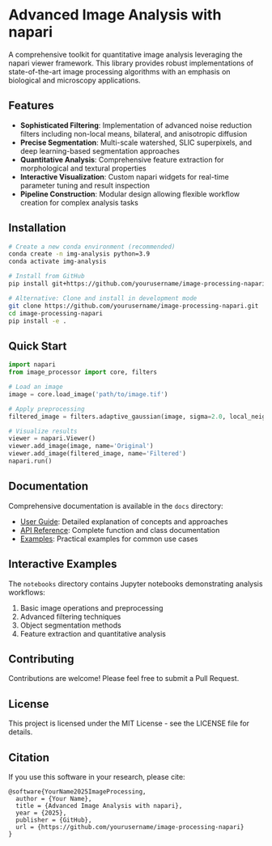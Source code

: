 # Advanced Image Analysis with napari

A comprehensive toolkit for quantitative image analysis leveraging the napari viewer framework. This library provides robust implementations of state-of-the-art image processing algorithms with an emphasis on biological and microscopy applications.

## Features

- **Sophisticated Filtering**: Implementation of advanced noise reduction filters including non-local means, bilateral, and anisotropic diffusion
- **Precise Segmentation**: Multi-scale watershed, SLIC superpixels, and deep learning-based segmentation approaches
- **Quantitative Analysis**: Comprehensive feature extraction for morphological and textural properties
- **Interactive Visualization**: Custom napari widgets for real-time parameter tuning and result inspection
- **Pipeline Construction**: Modular design allowing flexible workflow creation for complex analysis tasks

## Installation

```bash
# Create a new conda environment (recommended)
conda create -n img-analysis python=3.9
conda activate img-analysis

# Install from GitHub
pip install git+https://github.com/yourusername/image-processing-napari.git

# Alternative: Clone and install in development mode
git clone https://github.com/yourusername/image-processing-napari.git
cd image-processing-napari
pip install -e .
```

## Quick Start

```python
import napari
from image_processor import core, filters

# Load an image
image = core.load_image('path/to/image.tif')

# Apply preprocessing
filtered_image = filters.adaptive_gaussian(image, sigma=2.0, local_neighborhood=15)

# Visualize results
viewer = napari.Viewer()
viewer.add_image(image, name='Original')
viewer.add_image(filtered_image, name='Filtered')
napari.run()
```

## Documentation

Comprehensive documentation is available in the `docs` directory:

- [User Guide](docs/user_guide.md): Detailed explanation of concepts and approaches
- [API Reference](docs/api_reference.md): Complete function and class documentation
- [Examples](docs/examples.md): Practical examples for common use cases

## Interactive Examples

The `notebooks` directory contains Jupyter notebooks demonstrating analysis workflows:

1. Basic image operations and preprocessing
2. Advanced filtering techniques
3. Object segmentation methods
4. Feature extraction and quantitative analysis

## Contributing

Contributions are welcome! Please feel free to submit a Pull Request.

## License

This project is licensed under the MIT License - see the LICENSE file for details.

## Citation

If you use this software in your research, please cite:

```
@software{YourName2025ImageProcessing,
  author = {Your Name},
  title = {Advanced Image Analysis with napari},
  year = {2025},
  publisher = {GitHub},
  url = {https://github.com/yourusername/image-processing-napari}
}
```
